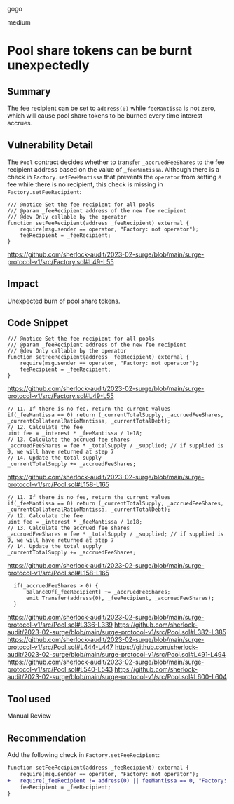 gogo

medium

# Pool share tokens can be burnt unexpectedly

## Summary

The fee recipient can be set to `address(0)` while `feeMantissa` is not zero, which will cause pool share tokens to be burned every time interest accrues.

## Vulnerability Detail

The `Pool` contract decides whether to transfer `_accruedFeeShares` to the fee recipient address based on the value of `_feeMantissa`. Although there is a check in `Factory.setFeeMantissa` that prevents the `operator` from setting a fee while there is no recipient, this check is missing in `Factory.setFeeRecipient`:

```solidity
/// @notice Set the fee recipient for all pools
/// @param _feeRecipient address of the new fee recipient
/// @dev Only callable by the operator
function setFeeRecipient(address _feeRecipient) external {
    require(msg.sender == operator, "Factory: not operator");
    feeRecipient = _feeRecipient;
}
```

https://github.com/sherlock-audit/2023-02-surge/blob/main/surge-protocol-v1/src/Factory.sol#L49-L55

## Impact

Unexpected burn of pool share tokens.

## Code Snippet

```solidity
/// @notice Set the fee recipient for all pools
/// @param _feeRecipient address of the new fee recipient
/// @dev Only callable by the operator
function setFeeRecipient(address _feeRecipient) external {
    require(msg.sender == operator, "Factory: not operator");
    feeRecipient = _feeRecipient;
}
```

https://github.com/sherlock-audit/2023-02-surge/blob/main/surge-protocol-v1/src/Factory.sol#L49-L55

```solidity
// 11. If there is no fee, return the current values
if(_feeMantissa == 0) return (_currentTotalSupply, _accruedFeeShares, _currentCollateralRatioMantissa, _currentTotalDebt);
// 12. Calculate the fee
uint fee = _interest * _feeMantissa / 1e18;
// 13. Calculate the accrued fee shares
_accruedFeeShares = fee * _totalSupply / _supplied; // if supplied is 0, we will have returned at step 7
// 14. Update the total supply
_currentTotalSupply += _accruedFeeShares;
```
https://github.com/sherlock-audit/2023-02-surge/blob/main/surge-protocol-v1/src/Pool.sol#L158-L165

```solidity
// 11. If there is no fee, return the current values
if(_feeMantissa == 0) return (_currentTotalSupply, _accruedFeeShares, _currentCollateralRatioMantissa, _currentTotalDebt);
// 12. Calculate the fee
uint fee = _interest * _feeMantissa / 1e18;
// 13. Calculate the accrued fee shares
_accruedFeeShares = fee * _totalSupply / _supplied; // if supplied is 0, we will have returned at step 7
// 14. Update the total supply
_currentTotalSupply += _accruedFeeShares;
```
https://github.com/sherlock-audit/2023-02-surge/blob/main/surge-protocol-v1/src/Pool.sol#L158-L165

```solidity
  if(_accruedFeeShares > 0) {
      balanceOf[_feeRecipient] += _accruedFeeShares;
      emit Transfer(address(0), _feeRecipient, _accruedFeeShares);
  }
```
https://github.com/sherlock-audit/2023-02-surge/blob/main/surge-protocol-v1/src/Pool.sol#L336-L339
https://github.com/sherlock-audit/2023-02-surge/blob/main/surge-protocol-v1/src/Pool.sol#L382-L385
https://github.com/sherlock-audit/2023-02-surge/blob/main/surge-protocol-v1/src/Pool.sol#L444-L447
https://github.com/sherlock-audit/2023-02-surge/blob/main/surge-protocol-v1/src/Pool.sol#L491-L494
https://github.com/sherlock-audit/2023-02-surge/blob/main/surge-protocol-v1/src/Pool.sol#L540-L543
https://github.com/sherlock-audit/2023-02-surge/blob/main/surge-protocol-v1/src/Pool.sol#L600-L604

## Tool used

Manual Review

## Recommendation

Add the following check in `Factory.setFeeRecipient`:

```diff
function setFeeRecipient(address _feeRecipient) external {
    require(msg.sender == operator, "Factory: not operator");
+   require(_feeRecipient != address(0) || feeMantissa == 0, "Factory: fee is not zero");
    feeRecipient = _feeRecipient;
}
```
